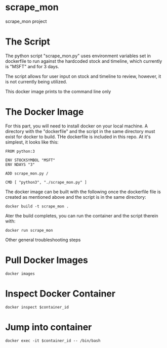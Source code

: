# scrape_mon
scrape_mon project

# The Script

The python script "scrape_mon.py" uses environment variables set in dockerfile to run against the hardcoded stock and timeline, which currently is "MSFT" and for 3 days.

The script allows for user input on stock and timeline to review, however, it is not currently being utilized.

This docker image prints to the command line only

# The Docker Image

For this part, you will need to install docker on your local machine. A directory with the "dockerfile" and the script in the same directory must exist for docker to build. THe dockerfile is included in this repo. At it's simplest, it looks like this:

	FROM python:3

	ENV STOCKSYMBOL "MSFT"
	ENV NDAYS "3"

	ADD scrape_mon.py /

	CMD [ "python3", "./scrape_mon.py" ]

The docker image can be built with the following once the dockerfile file is created as mentioned above and the script is in the same directory:

 	docker build -t scrape_mon .

Ater the build completes, you can run the container and the script therein with:

	docker run scrape_mon

Other general troubleshooting steps

# Pull Docker Images

	docker images

# Inspect Docker Container
	
	docker inspect $container_id

# Jump into container

	docker exec -it $container_id -- /bin/bash
